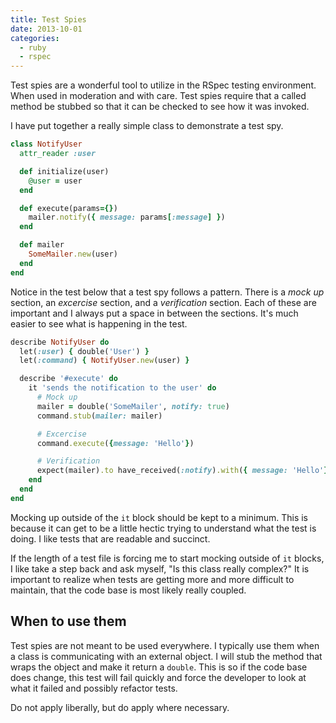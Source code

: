 ```yaml
---
title: Test Spies
date: 2013-10-01
categories:
  - ruby
  - rspec
---
```


Test spies are a wonderful tool to utilize in the RSpec testing environment.
When used in moderation and with care. Test spies require that a called method
be stubbed so that it can be checked to see how it was invoked.

I have put together a really simple class to demonstrate a test spy.

```ruby
class NotifyUser
  attr_reader :user

  def initialize(user)
    @user = user
  end

  def execute(params={})
    mailer.notify({ message: params[:message] })
  end

  def mailer
    SomeMailer.new(user)
  end
end
```

Notice in the test below that a test spy follows a pattern. There is a *mock up*
section, an *excercise* section, and a *verification* section. Each of these are
important and I always put a space in between the sections. It's much easier to
see what is happening in the test.

```ruby
describe NotifyUser do
  let(:user) { double('User') }
  let(:command) { NotifyUser.new(user) }

  describe '#execute' do
    it 'sends the notification to the user' do
      # Mock up
      mailer = double('SomeMailer', notify: true)
      command.stub(mailer: mailer)

      # Excercise
      command.execute({message: 'Hello'})

      # Verification
      expect(mailer).to have_received(:notify).with({ message: 'Hello'})
    end
  end
end
```

Mocking up outside of the `it` block should be kept to a minimum. This is
because it can get to be a little hectic trying to understand what the test is
doing. I like tests that are readable and succinct.

If the length of a test file is forcing me to start mocking outside of `it`
blocks, I like take a step back and ask myself, "Is this class really complex?"
It is important to realize when tests are getting more and more difficult to
maintain, that the code base is most likely really coupled.

## When to use them

Test spies are not meant to be used everywhere. I typically use them when a
class is communicating with an external object. I will stub the method that
wraps the object and make it return a `double`. This is so if the code base does
change, this test will fail quickly and force the developer to look at what it
failed and possibly refactor tests.

Do not apply liberally, but do apply where necessary.

